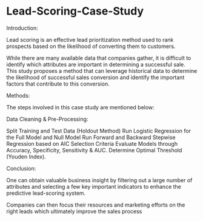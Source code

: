 # Lead-Scoring-Case-Study

Introduction:

Lead scoring is an effective lead prioritization method used to rank prospects based on the likelihood of converting them to customers. 

While there are many available data that companies gather, it is difficult to identify which attributes are important in determining a successful sale. 
This study proposes a method that can leverage historical data to determine the likelihood of successful sales conversion and identify the important factors that contribute to this conversion.

Methods:

The steps involved in this case study are mentioned below:


Data Cleaning & Pre-Processing:

Split Training and Test Data (Holdout Method)
Run Logistic Regression for the Full Model and Null Model
Run Forward and Backward Stepwise Regression based on AIC Selection Criteria
Evaluate Models through Accuracy, Specificity, Sensitivity & AUC.
Determine Optimal Threshold (Youden Index).

Conclusion:

One can obtain valuable business insight by filtering out a large number of attributes and selecting a few key important indicators to enhance the predictive lead-scoring system. 

Companies can then focus their resources and marketing efforts on the right leads which ultimately improve the sales process
